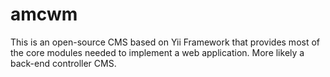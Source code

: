 amcwm
=====

This is an open-source CMS based on Yii Framework that provides most of the core modules needed to implement a web application. More likely a back-end controller CMS.
